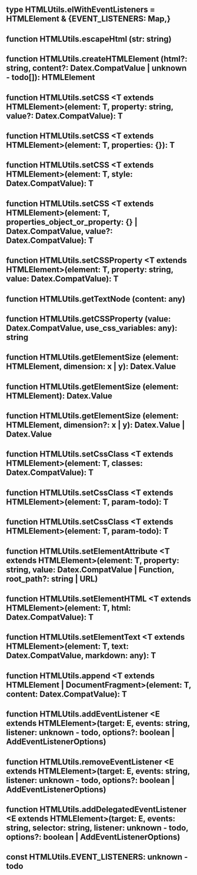 ## type **HTMLUtils.elWithEventListeners** = HTMLElement & {EVENT_LISTENERS: Map,}

## function **HTMLUtils.escapeHtml** (str: string)



## function **HTMLUtils.createHTMLElement** (html?: string, content?: Datex.CompatValue | unknown - todo[]): HTMLElement



## function **HTMLUtils.setCSS** \<T extends HTMLElement>(element: T, property: string, value?: Datex.CompatValue): T



## function **HTMLUtils.setCSS** \<T extends HTMLElement>(element: T, properties: {}): T



## function **HTMLUtils.setCSS** \<T extends HTMLElement>(element: T, style: Datex.CompatValue): T



## function **HTMLUtils.setCSS** \<T extends HTMLElement>(element: T, properties_object_or_property: {} | Datex.CompatValue, value?: Datex.CompatValue): T



## function **HTMLUtils.setCSSProperty** \<T extends HTMLElement>(element: T, property: string, value: Datex.CompatValue): T



## function **HTMLUtils.getTextNode** (content: any)



## function **HTMLUtils.getCSSProperty** (value: Datex.CompatValue, use_css_variables: any): string



## function **HTMLUtils.getElementSize** (element: HTMLElement, dimension: x | y): Datex.Value



## function **HTMLUtils.getElementSize** (element: HTMLElement): Datex.Value



## function **HTMLUtils.getElementSize** (element: HTMLElement, dimension?: x | y): Datex.Value | Datex.Value



## function **HTMLUtils.setCssClass** \<T extends HTMLElement>(element: T, classes: Datex.CompatValue): T



## function **HTMLUtils.setCssClass** \<T extends HTMLElement>(element: T, param-todo): T



## function **HTMLUtils.setCssClass** \<T extends HTMLElement>(element: T, param-todo): T



## function **HTMLUtils.setElementAttribute** \<T extends HTMLElement>(element: T, property: string, value: Datex.CompatValue | Function, root_path?: string | URL)



## function **HTMLUtils.setElementHTML** \<T extends HTMLElement>(element: T, html: Datex.CompatValue): T



## function **HTMLUtils.setElementText** \<T extends HTMLElement>(element: T, text: Datex.CompatValue, markdown: any): T



## function **HTMLUtils.append** \<T extends HTMLElement | DocumentFragment>(element: T, content: Datex.CompatValue): T



## function **HTMLUtils.addEventListener** \<E extends HTMLElement>(target: E, events: string, listener: unknown - todo, options?: boolean | AddEventListenerOptions)



## function **HTMLUtils.removeEventListener** \<E extends HTMLElement>(target: E, events: string, listener: unknown - todo, options?: boolean | AddEventListenerOptions)



## function **HTMLUtils.addDelegatedEventListener** \<E extends HTMLElement>(target: E, events: string, selector: string, listener: unknown - todo, options?: boolean | AddEventListenerOptions)



## const **HTMLUtils.EVENT_LISTENERS**: unknown - todo

